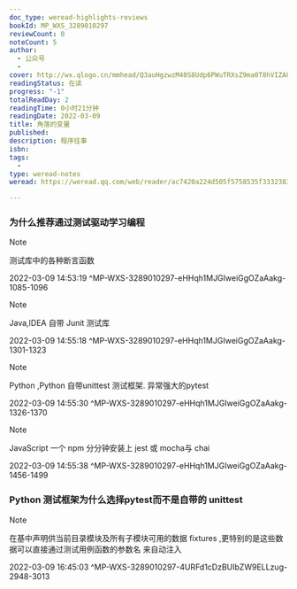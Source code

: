 ```yaml
---
doc_type: weread-highlights-reviews
bookId: MP_WXS_3289010297
reviewCount: 0
noteCount: 5
author:
  - 公众号
  - 
cover: http://wx.qlogo.cn/mmhead/Q3auHgzwzM40S8Udp6PWuTRXsZ9ma0T8hVIZA8Kq9Xpv827iaHqaKgQ/0
readingStatus: 在读
progress: "-1"
totalReadDay: 2
readingTime: 0小时21分钟
readingDate: 2022-03-09
title: 角落的变量
published: 
description: 程序往事
isbn: 
tags:
  - 
type: weread-notes
weread: https://weread.qq.com/web/reader/ac7420a224d505f5758535f33323839303130323937a1e

---
```



### 为什么推荐通过测试驱动学习编程

> [!NOTE] 
> 测试库中的各种断言函数
> 
> 2022-03-09 14:53:19 ^MP-WXS-3289010297-eHHqh1MJGIweiGgOZaAakg-1085-1096

> [!NOTE] 
> Java,IDEA 自带 Junit 测试库
> 
> 2022-03-09 14:55:18 ^MP-WXS-3289010297-eHHqh1MJGIweiGgOZaAakg-1301-1323

> [!NOTE] 
> Python ,Python 自带unittest 测试框架. 异常强大的pytest
> 
> 2022-03-09 14:55:30 ^MP-WXS-3289010297-eHHqh1MJGIweiGgOZaAakg-1326-1370

> [!NOTE] 
> JavaScript 一个 npm 分分钟安装上 jest 或 mocha与 chai
> 
> 2022-03-09 14:55:38 ^MP-WXS-3289010297-eHHqh1MJGIweiGgOZaAakg-1456-1499

### Python 测试框架为什么选择pytest而不是自带的 unittest

> [!NOTE] 
> 在基中声明供当前目录模块及所有子模块可用的数据 fixtures ,更特别的是这些数据可以直接通过测试用例函数的参数名 来自动注入
> 
> 2022-03-09 16:45:03 ^MP-WXS-3289010297-4URFd1cDzBUIbZW9ELLzug-2948-3013

